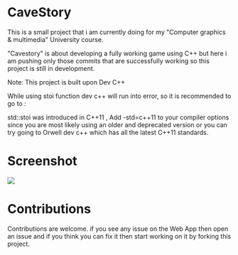 # CaveStory
This is a small project that i am currently doing for my "Computer graphics & multimedia" University course.

"Cavestory" is about developing a fully working game using C++ but here i am pushing only those commits that are successfully
working so this project is still in development.

Note: This project is built upon Dev C++

While using stoi function dev c++ will run into error, so it is recommended to go to :

std::stoi was introduced in C++11 , Add -std=c++11 to your compiler options since you are most likely using an older and deprecated version or you can try going to Orwell dev c++ which has all the latest C++11 standards.

# Screenshot

![](http://i.imgur.com/dEqIs1d.png)

# Contributions

Contributions are welcome. if you see any issue on the Web App then open an issue and if you think you can fix it then start working on it by forking this project.
